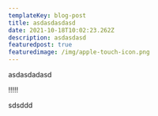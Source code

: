 ```yaml
---
templateKey: blog-post
title: asdasdasdasd
date: 2021-10-18T10:02:23.262Z
description: asdasdasd
featuredpost: true
featuredimage: /img/apple-touch-icon.png
---
```

asdasdadasd



!!!!!

sdsddd